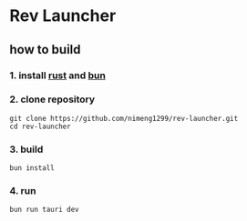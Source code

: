 # Rev Launcher

## how to build
### 1. install [rust](https://www.rust-lang.org/) and [bun](https://bun.sh/)
### 2. clone repository
```
git clone https://github.com/nimeng1299/rev-launcher.git
cd rev-launcher
```
### 3. build
```
bun install
```
### 4. run
```
bun run tauri dev
```
